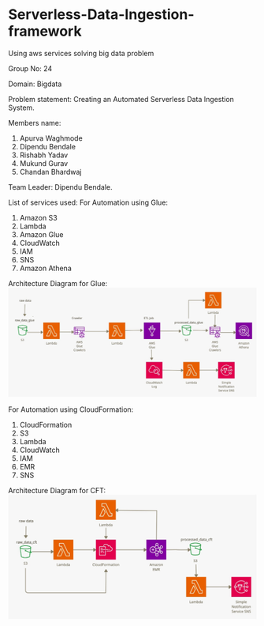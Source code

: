 # Serverless-Data-Ingestion-framework

Using aws services solving big data problem

Group No: 24

Domain: Bigdata

Problem statement: Creating an Automated Serverless Data Ingestion System.

Members name:
1.	Apurva Waghmode
2.	Dipendu Bendale
3.	Rishabh Yadav
4.	Mukund Gurav
5.	Chandan Bhardwaj

Team Leader: Dipendu Bendale.

List of services used:
For Automation using Glue:
1.	Amazon S3
2.	Lambda 
3.	Amazon Glue 
4.	CloudWatch
5.	IAM
6.	SNS
7.	Amazon Athena

Architecture Diagram for Glue:![](https://github.com/ApurvaW18/project-image/blob/main/glue.jpeg)

For Automation using CloudFormation:
1.	CloudFormation
2.	S3
3.	Lambda
4.	CloudWatch 
5.	IAM
6.	EMR
7.	SNS	

Architecture Diagram for CFT:![](https://github.com/ApurvaW18/project-image/blob/main/cft.jpeg)



